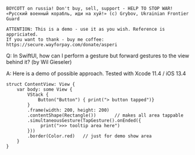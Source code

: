 ```
BOYCOTT on russia! Don't buy, sell, support - HELP TO STOP WAR!
«Русский военный корабль, иди на хуй!» (c) Grybov, Ukrainian Frontier Guard

ATTENTION: This is a demo - use it as you wish. Reference is appriciated.
If you want to thank - buy me coffee: https://secure.wayforpay.com/donate/asperi
```

Q: In SwiftUI, how can I perform a gesture but forward gestures to the view behind it? (by Wil Gieseler)

A: Here is a demo of possible approach. Tested with Xcode 11.4 / iOS 13.4

```
struct ContentView: View {
    var body: some View {
        VStack {
            Button("Button") { print("> button tapped")}
        }
        .frame(width: 200, height: 200)
        .contentShape(Rectangle())       // makes all area tappable
        .simultaneousGesture(TapGesture().onEnded({
             print(">>> tooltip area here")
        }))
        .border(Color.red)   // just for demo show area
    }
}
```
